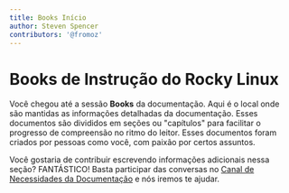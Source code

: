 ```yaml
---
title: Books Início
author: Steven Spencer
contributors: '@fromoz'
---
```


# Books de Instrução do Rocky Linux

Você chegou até a sessão **Books** da documentação. Aqui é o local onde são mantidas as informações detalhadas da documentação. Esses documentos são divididos em seções ou "capítulos" para facilitar o progresso de compreensão no ritmo do leitor. Esses documentos foram criados por pessoas como você, com paixão por certos assuntos.

Você gostaria de contribuir escrevendo informações adicionais nessa seção? FANTÁSTICO! Basta participar das conversas no [Canal de Necessidades da Documentação](https://chat.rockylinux.org/rocky-linux/channels/documentation) e nós iremos te ajudar.
